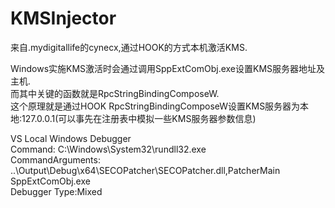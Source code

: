 # KMSInjector

来自.mydigitallife的cynecx,通过HOOK的方式本机激活KMS. 

Windows实施KMS激活时会通过调用SppExtComObj.exe设置KMS服务器地址及主机.  
而其中关键的函数就是RpcStringBindingComposeW.  
这个原理就是通过HOOK RpcStringBindingComposeW设置KMS服务器为本地:127.0.0.1(可以事先在注册表中模拟一些KMS服务器参数信息)   


VS Local Windows Debugger  
Command: C:\Windows\System32\rundll32.exe  
CommandArguments: ..\Output\Debug\x64\SECOPatcher\SECOPatcher.dll,PatcherMain  SppExtComObj.exe  
Debugger Type:Mixed
